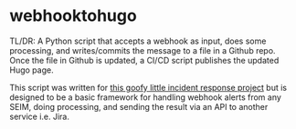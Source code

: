 # webhooktohugo

TL/DR:
A Python script that accepts a webhook as input, does some processing, and writes/commits the message to a file in a Github repo.
Once the file in Github is updated, a CI/CD script publishes the updated Hugo page.

This script was written for [this goofy little incident response project](https://staticvoid.systems/posts/2022/11/spies-on-the-ham-bands/) but is designed to be a basic framework for handling webhook alerts from any SEIM, doing processing, and sending the result via an API to another service i.e. Jira.
